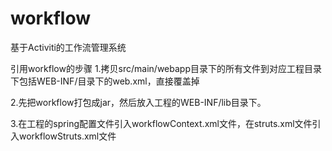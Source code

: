 workflow
========

基于Activiti的工作流管理系统

引用workflow的步骤
1.拷贝src/main/webapp目录下的所有文件到对应工程目录下包括WEB-INF/目录下的web.xml，直接覆盖掉

2.先把workflow打包成jar，然后放入工程的WEB-INF/lib目录下。

3.在工程的spring配置文件引入workflowContext.xml文件，在struts.xml文件引入workflowStruts.xml文件
